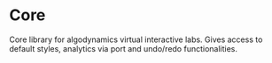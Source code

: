 # Core

Core library for algodynamics virtual interactive labs. Gives access to default styles, analytics via port and undo/redo functionalities. 